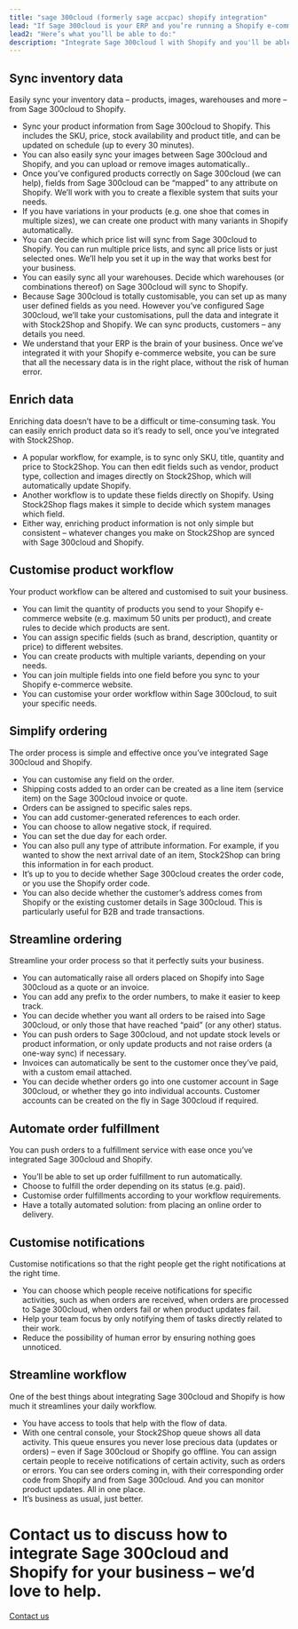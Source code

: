 ```yaml
---
title: "sage 300cloud (formerly sage accpac) shopify integration"
lead: "If Sage 300cloud is your ERP and you’re running a Shopify e-commerce website, it’s essential that they can communicate with each other. That’s how we can help: integrating Sage 300cloud and Shopify will make your daily business operations simple and stress-free."
lead2: "Here’s what you’ll be able to do:"
description: "Integrate Sage 300cloud l with Shopify and you'll be able to streamline your workflow and simplify your ordering process. We'll work with you to create the Sage 300cloud Shopify integration that works best for your business. Find out more!"
---
```


Sync inventory data
-------------------

Easily sync your inventory data – products, images, warehouses and more – from Sage 300cloud to Shopify.

*   Sync your product information from Sage 300cloud to Shopify. This includes the SKU, price, stock availability and product title, and can be updated on schedule (up to every 30 minutes).
*   You can also easily sync your images between Sage 300cloud and Shopify, and you can upload or remove images automatically..
*   Once you’ve configured products correctly on Sage 300cloud (we can help), fields from Sage 300cloud can be “mapped” to any attribute on Shopify. We’ll work with you to create a flexible system that suits your needs.
*   If you have variations in your products (e.g. one shoe that comes in multiple sizes), we can create one product with many variants in Shopify automatically.
*   You can decide which price list will sync from Sage 300cloud to Shopify. You can run multiple price lists, and sync all price lists or just selected ones. We’ll help you set it up in the way that works best for your business.
*   You can easily sync all your warehouses. Decide which warehouses (or combinations thereof) on Sage 300cloud will sync to Shopify.
*   Because Sage 300cloud is totally customisable, you can set up as many user defined fields as you need. However you’ve configured Sage 300cloud, we’ll take your customisations, pull the data and integrate it with Stock2Shop and Shopify. We can sync products, customers – any details you need.
*   We understand that your ERP is the brain of your business. Once we’ve integrated it with your Shopify e-commerce website, you can be sure that all the necessary data is in the right place, without the risk of human error.

Enrich data
-----------

Enriching data doesn’t have to be a difficult or time-consuming task. You can easily enrich product data so it’s ready to sell, once you’ve integrated with Stock2Shop.

*   A popular workflow, for example, is to sync only SKU, title, quantity and price to Stock2Shop. You can then edit fields such as vendor, product type, collection and images directly on Stock2Shop, which will automatically update Shopify.
*   Another workflow is to update these fields directly on Shopify. Using Stock2Shop flags makes it simple to decide which system manages which field.
*   Either way, enriching product information is not only simple but consistent – whatever changes you make on Stock2Shop are synced with Sage 300cloud and Shopify.

Customise product workflow
--------------------------

Your product workflow can be altered and customised to suit your business.

*   You can limit the quantity of products you send to your Shopify e-commerce website (e.g. maximum 50 units per product), and create rules to decide which products are sent.
*   You can assign specific fields (such as brand, description, quantity or price) to different websites.
*   You can create products with multiple variants, depending on your needs.
*   You can join multiple fields into one field before you sync to your Shopify e-commerce website.
*   You can customise your order workflow within Sage 300cloud, to suit your specific needs.

Simplify ordering
-----------------

The order process is simple and effective once you’ve integrated Sage 300cloud and Shopify.

*   You can customise any field on the order.
*   Shipping costs added to an order can be created as a line item (service item) on the Sage 300cloud invoice or quote.
*   Orders can be assigned to specific sales reps.
*   You can add customer-generated references to each order.
*   You can choose to allow negative stock, if required.
*   You can set the due day for each order.
*   You can also pull any type of attribute information. For example, if you wanted to show the next arrival date of an item, Stock2Shop can bring this information in for each product.
*   It’s up to you to decide whether Sage 300cloud creates the order code, or you use the Shopify order code.
*   You can also decide whether the customer’s address comes from Shopify or the existing customer details in Sage 300cloud. This is particularly useful for B2B and trade transactions.

Streamline ordering
-------------------

Streamline your order process so that it perfectly suits your business.

*   You can automatically raise all orders placed on Shopify into Sage 300cloud as a quote or an invoice.
*   You can add any prefix to the order numbers, to make it easier to keep track.
*   You can decide whether you want all orders to be raised into Sage 300cloud, or only those that have reached “paid” (or any other) status.
*   You can push orders to Sage 300cloud, and not update stock levels or product information, or only update products and not raise orders (a one-way sync) if necessary.
*   Invoices can automatically be sent to the customer once they’ve paid, with a custom email attached.
*   You can decide whether orders go into one customer account in Sage 300cloud, or whether they go into individual accounts. Customer accounts can be created on the fly in Sage 300cloud if required.

Automate order fulfillment
--------------------------

You can push orders to a fulfillment service with ease once you’ve integrated Sage 300cloud and Shopify.

*   You’ll be able to set up order fulfillment to run automatically.
*   Choose to fulfill the order depending on its status (e.g. paid).
*   Customise order fulfillments according to your workflow requirements.
*   Have a totally automated solution: from placing an online order to delivery.

Customise notifications
-----------------------

Customise notifications so that the right people get the right notifications at the right time.

*   You can choose which people receive notifications for specific activities, such as when orders are received, when orders are processed to Sage 300cloud, when orders fail or when product updates fail.
*   Help your team focus by only notifying them of tasks directly related to their work.
*   Reduce the possibility of human error by ensuring nothing goes unnoticed.

Streamline workflow
-------------------

One of the best things about integrating Sage 300cloud and Shopify is how much it streamlines your daily workflow.

*   You have access to tools that help with the flow of data.
*   With one central console, your Stock2Shop queue shows all data activity. This queue ensures you never lose precious data (updates or orders) – even if Sage 300cloud or Shopify go offline. You can assign certain people to receive notifications of certain activity, such as orders or errors. You can see orders coming in, with their corresponding order code from Shopify and from Sage 300cloud. And you can monitor product updates. All in one place.
*   It’s business as usual, just better.

Contact us to discuss how to integrate Sage 300cloud and Shopify for your business – we’d love to help.
=======================================================================================================

[Contact us](/contact-us "Contact Stock2Shop")
